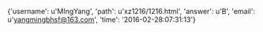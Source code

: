 {'username': u'MIngYang', 'path': u'xz1216/1216.html', 'answer': u'B', 'email': u'yangmingbhsf@163.com', 'time': '2016-02-28:07:31:13'}